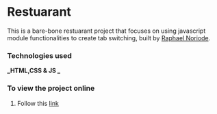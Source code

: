 # Restuarant

This is a bare-bone restuarant project that focuses on using javascript module functionalities to create tab switching, built by [Raphael Noriode](https://github.com/Oghenebrume50).

### Technologies used

**_HTML,CSS & JS _**

### To view the project online

1. Follow this [link]()
